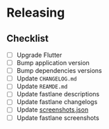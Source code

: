 # Releasing

## Checklist

- [ ] Upgrade Flutter
- [ ] Bump application version
- [ ] Bump dependencies versions
- [ ] Update `CHANGELOG.md`
- [ ] Update `REAMDE.md`
- [ ] Update fastlane descriptions
- [ ] Update fastlane changelogs
- [ ] Update [screenshots.json](docs/data/screenshots.json)
- [ ] Update fastlane screenshots
